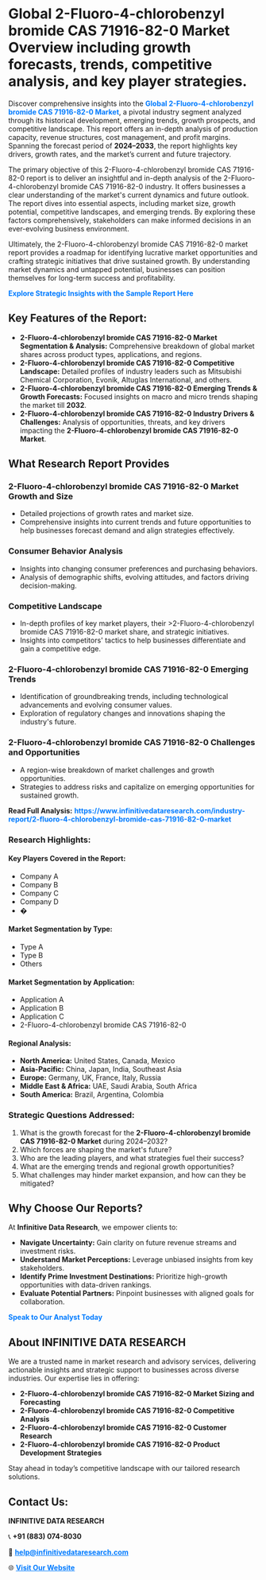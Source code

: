 <h1>Global 2-Fluoro-4-chlorobenzyl bromide CAS 71916-82-0 Market Overview including growth forecasts, trends, competitive analysis, and key player strategies.</h1>
<p>
Discover comprehensive insights into the 
<a href="https://www.infinitivedataresearch.com/industry-report/2-fluoro-4-chlorobenzyl-bromide-cas-71916-82-0-market" rel="dofollow" style="color: #007BFF; text-decoration: none;"><strong>Global 2-Fluoro-4-chlorobenzyl bromide CAS 71916-82-0 Market</strong></a>, a pivotal industry segment analyzed through its historical development, emerging trends, growth prospects, and competitive landscape. This report offers an in-depth analysis of production capacity, revenue structures, cost management, and profit margins. Spanning the forecast period of <strong>2024–2033</strong>, the report highlights key drivers, growth rates, and the market’s current and future trajectory.
</p>
<p>
The primary objective of this 2-Fluoro-4-chlorobenzyl bromide CAS 71916-82-0 report is to deliver an insightful and in-depth analysis of the 2-Fluoro-4-chlorobenzyl bromide CAS 71916-82-0 industry. It offers businesses a clear understanding of the market's current dynamics and future outlook. The report dives into essential aspects, including market size, growth potential, competitive landscapes, and emerging trends. By exploring these factors comprehensively, stakeholders can make informed decisions in an ever-evolving business environment.
</p>
<p>
Ultimately, the 2-Fluoro-4-chlorobenzyl bromide CAS 71916-82-0 market report provides a roadmap for identifying lucrative market opportunities and crafting strategic initiatives that drive sustained growth. By understanding market dynamics and untapped potential, businesses can position themselves for long-term success and profitability.
</p>
<p>
<a href="https://www.infinitivedataresearch.com/request-sample/reportId=111086" style="color: #007BFF; text-decoration: none;"><strong>Explore Strategic Insights with the Sample Report Here</strong></a>
</p>

<h2>Key Features of the Report:</h2>
<ul>
<li><strong>2-Fluoro-4-chlorobenzyl bromide CAS 71916-82-0 Market Segmentation & Analysis:</strong> Comprehensive breakdown of global market shares across product types, applications, and regions.</li>
<li><strong>2-Fluoro-4-chlorobenzyl bromide CAS 71916-82-0 Competitive Landscape:</strong> Detailed profiles of industry leaders such as Mitsubishi Chemical Corporation, Evonik, Altuglas International, and others.</li>
<li><strong>2-Fluoro-4-chlorobenzyl bromide CAS 71916-82-0 Emerging Trends & Growth Forecasts:</strong> Focused insights on macro and micro trends shaping the market till <strong>2032</strong>.</li>
<li><strong>2-Fluoro-4-chlorobenzyl bromide CAS 71916-82-0 Industry Drivers & Challenges:</strong> Analysis of opportunities, threats, and key drivers impacting the <strong>2-Fluoro-4-chlorobenzyl bromide CAS 71916-82-0 Market</strong>.</li>
</ul>

<h2>What Research Report Provides</h2>
<h3>2-Fluoro-4-chlorobenzyl bromide CAS 71916-82-0 Market Growth and Size</h3>
<ul>
<li>Detailed projections of growth rates and market size.</li>
<li>Comprehensive insights into current trends and future opportunities to help businesses forecast demand and align strategies effectively.</li>
</ul>

<h3>Consumer Behavior Analysis</h3>
<ul>
<li>Insights into changing consumer preferences and purchasing behaviors.</li>
<li>Analysis of demographic shifts, evolving attitudes, and factors driving decision-making.</li>
</ul>

<h3>Competitive Landscape</h3>
<ul>
<li>In-depth profiles of key market players, their >2-Fluoro-4-chlorobenzyl bromide CAS 71916-82-0 market share, and strategic initiatives.</li>
<li>Insights into competitors' tactics to help businesses differentiate and gain a competitive edge.</li>
</ul>

<h3>2-Fluoro-4-chlorobenzyl bromide CAS 71916-82-0 Emerging Trends</h3>
<ul>
<li>Identification of groundbreaking trends, including technological advancements and evolving consumer values.</li>
<li>Exploration of regulatory changes and innovations shaping the industry's future.</li>
</ul>

<h3>2-Fluoro-4-chlorobenzyl bromide CAS 71916-82-0 Challenges and Opportunities</h3>
<ul>
<li>A region-wise breakdown of market challenges and growth opportunities.</li>
<li>Strategies to address risks and capitalize on emerging opportunities for sustained growth.</li>
</ul>
<p><strong>Read Full Analysis:</strong> <a href="https://www.infinitivedataresearch.com/industry-report/2-fluoro-4-chlorobenzyl-bromide-cas-71916-82-0-market" rel="dofollow" style="color: #007BFF; text-decoration: none;"><strong>https://www.infinitivedataresearch.com/industry-report/2-fluoro-4-chlorobenzyl-bromide-cas-71916-82-0-market</strong></a></p>
<h3>Research Highlights:</h3>
<h4>Key Players Covered in the Report:</h4>
<ul><li>Company A</li><li>Company B</li><li>Company C</li><li>Company D</li><li>�</li></ul>
<h4>Market Segmentation by Type:</h4>
<ul><li>Type A</li><li>Type B</li><li>Others</li></ul>
<h4>Market Segmentation by Application:</h4>
<ul><li>Application A</li><li>Application B</li><li>Application C</li><li>2-Fluoro-4-chlorobenzyl bromide CAS 71916-82-0</li></ul>

<h4>Regional Analysis:</h4>
<ul>
<li><strong>North America:</strong> United States, Canada, Mexico</li>
<li><strong>Asia-Pacific:</strong> China, Japan, India, Southeast Asia</li>
<li><strong>Europe:</strong> Germany, UK, France, Italy, Russia</li>
<li><strong>Middle East & Africa:</strong> UAE, Saudi Arabia, South Africa</li>
<li><strong>South America:</strong> Brazil, Argentina, Colombia</li>
</ul>

<h3>Strategic Questions Addressed:</h3>
<ol>
<li>What is the growth forecast for the <strong>2-Fluoro-4-chlorobenzyl bromide CAS 71916-82-0 Market</strong> during 2024–2032?</li>
<li>Which forces are shaping the market's future?</li>
<li>Who are the leading players, and what strategies fuel their success?</li>
<li>What are the emerging trends and regional growth opportunities?</li>
<li>What challenges may hinder market expansion, and how can they be mitigated?</li>
</ol>

<h2>Why Choose Our Reports?</h2>
<p>At <strong>Infinitive Data Research</strong>, we empower clients to:</p>
<ul>
<li><strong>Navigate Uncertainty:</strong> Gain clarity on future revenue streams and investment risks.</li>
<li><strong>Understand Market Perceptions:</strong> Leverage unbiased insights from key stakeholders.</li>
<li><strong>Identify Prime Investment Destinations:</strong> Prioritize high-growth opportunities with data-driven rankings.</li>
<li><strong>Evaluate Potential Partners:</strong> Pinpoint businesses with aligned goals for collaboration.</li>
</ul>
<p><a href="https://www.infinitivedataresearch.com/industry-report/2-fluoro-4-chlorobenzyl-bromide-cas-71916-82-0-market" rel="dofollow" style="color: #007BFF; text-decoration: none;"><strong>Speak to Our Analyst Today</strong></a></p>

<h2>About INFINITIVE DATA RESEARCH</h2>
<p>We are a trusted name in market research and advisory services, delivering actionable insights and strategic support to businesses across diverse industries. Our expertise lies in offering:</p>
<ul>
<li><strong>2-Fluoro-4-chlorobenzyl bromide CAS 71916-82-0 Market Sizing and Forecasting</strong></li>
<li><strong>2-Fluoro-4-chlorobenzyl bromide CAS 71916-82-0 Competitive Analysis</strong></li>
<li><strong>2-Fluoro-4-chlorobenzyl bromide CAS 71916-82-0 Customer Research</strong></li>
<li><strong>2-Fluoro-4-chlorobenzyl bromide CAS 71916-82-0 Product Development Strategies</strong></li>
</ul>
<p>Stay ahead in today’s competitive landscape with our tailored research solutions.</p>

<h2>Contact Us:</h2>
<p><strong>INFINITIVE DATA RESEARCH</strong></p>
<p>📞 <strong>+91 (883) 074-8030</strong></p>
<p>📧 <strong><a href="mailto:help@infinitivedataresearch.com" style="color: #007BFF;">help@infinitivedataresearch.com</a></strong></p>
<p>🌐 <strong><a href="https://www.infinitivedataresearch.com" rel="dofollow" style="color: #007BFF;">Visit Our Website</a></strong></p>